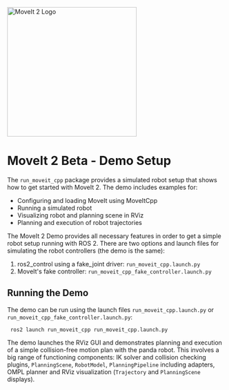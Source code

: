 <img src="https://github.com/ros-planning/moveit.ros.org/blob/main/assets/logo/moveit2/moveit_logo-black.png" alt="MoveIt 2 Logo" width="300"/>

# MoveIt 2 Beta - Demo Setup

The `run_moveit_cpp` package provides a simulated robot setup that shows how to get started with MoveIt 2.
The demo includes examples for:

* Configuring and loading MoveIt using MoveItCpp
* Running a simulated robot
* Visualizing robot and planning scene in RViz
* Planning and execution of robot trajectories

The MoveIt 2 Demo provides all necessary features in order to get a simple robot setup running with ROS 2.
There are two options and launch files for simulating the robot controllers (the demo is the same):

1. ros2_control using a fake_joint driver: `run_moveit_cpp.launch.py`
1. MoveIt's fake controller: `run_moveit_cpp_fake_controller.launch.py`

## Running the Demo

The demo can be run using the launch files `run_moveit_cpp.launch.py` or `run_moveit_cpp_fake_controller.launch.py`:

     ros2 launch run_moveit_cpp run_moveit_cpp.launch.py

The demo launches the RViz GUI and demonstrates planning and execution of a simple collision-free motion plan with the panda robot.
This involves a big range of functioning components: IK solver and collision checking plugins, `PlanningScene`, `RobotModel`, `PlanningPipeline` including adapters, OMPL planner and RViz visualization (`Trajectory` and `PlanningScene` displays).
